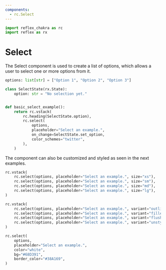 ```yaml
---
components:
  - rc.Select
---
```


```python exec
import reflex_chakra as rc
import reflex as rx
```

# Select

The Select component is used to create a list of options, which allows a user to select one or more options from it.

```python demo exec
options: list[str] = ["Option 1", "Option 2", "Option 3"]

class SelectState(rx.State):
    option: str = "No selection yet."


def basic_select_example():
    return rc.vstack(
        rc.heading(SelectState.option),
        rc.select(
            options,
            placeholder="Select an example.",
            on_change=SelectState.set_option,
            color_schemes="twitter",
        ),
    )
```

The component can also be customized and styled as seen in the next examples.

```python demo
rc.vstack(
    rc.select(options, placeholder="Select an example.", size="xs"),
    rc.select(options, placeholder="Select an example.", size="sm"),
    rc.select(options, placeholder="Select an example.", size="md"),
    rc.select(options, placeholder="Select an example.", size="lg"),
)
```

```python demo
rc.vstack(
    rc.select(options, placeholder="Select an example.", variant="outline"),
    rc.select(options, placeholder="Select an example.", variant="filled"),
    rc.select(options, placeholder="Select an example.", variant="flushed"),
    rc.select(options, placeholder="Select an example.", variant="unstyled"),
)
```

```python demo
rc.select(
    options,
    placeholder="Select an example.",
    color="white",
    bg="#68D391",
    border_color="#38A169",
)
```
